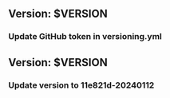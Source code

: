 ## Version: $VERSION
### Update GitHub token in versioning.yml
## Version: $VERSION
### Update version to 11e821d-20240112
